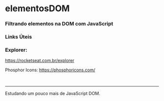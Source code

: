 # elementosDOM

### Filtrando elementos na DOM com JavaScript

### Links Úteis

### Explorer:

https://rocketseat.com.br/explorer

Phosphor Icons: https://phosphoricons.com/

<br/>
<hr>
Estudando um pouco mais de JavaScript DOM.
